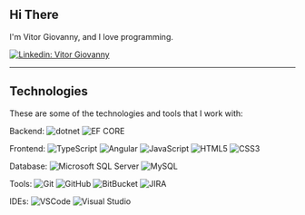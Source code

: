 ## Hi There

I'm Vitor Giovanny, and I love programming.

[![Linkedin: Vitor Giovanny](https://img.shields.io/badge/-Linkedin-blue?style=flat-square&logo=Linkedin&logoColor=white&link=https://www.linkedin.com/in/vitor-giovanny/)](https://www.linkedin.com/in/loiane/)


---
## Technologies

These are some of the technologies and tools that I work with:

Backend: ![dotnet](https://img.shields.io/badge/-dotnet-512BD4?style=flat-square&logo=dotnet&logoColor=white)
![EF CORE](https://img.shields.io/badge/-EF%20Core-512BD4?style=flat-square&logo=efCore&logoColor=white)

Frontend:
![TypeScript](https://img.shields.io/badge/-TypeScript-007ACC?style=flat-square&logo=typescript&logoColor=white)
![Angular](https://img.shields.io/badge/-Angular-DD0031?style=flat-square&logo=angular)
![JavaScript](https://img.shields.io/badge/-JavaScript-black?style=flat-square&logo=javascript)
![HTML5](https://img.shields.io/badge/-HTML5-E34F26?style=flat-square&logo=html5&logoColor=white)
![CSS3](https://img.shields.io/badge/-CSS3-1572B6?style=flat-square&logo=css3)

Database:
![Microsoft SQL Server](https://img.shields.io/badge/-SQL%20Server-CC2927?style=flat-square&logo=microsoft-sql-server&logoColor=white)
![MySQL](https://img.shields.io/badge/-MySQL-4479A1?style=flat-square&logo=mysql&logoColor=white)

Tools: 
![Git](https://img.shields.io/badge/-Git-black?style=flat-square&logo=git)
![GitHub](https://img.shields.io/badge/-GitHub-181717?style=flat-square&logo=github)
![BitBucket](https://img.shields.io/badge/-BitBucket-darkblue?style=flat-square&logo=bitbucket)
![JIRA](https://img.shields.io/badge/-JIRA-0052CC?style=flat-square&logo=jira)

IDEs:
![VSCode](https://img.shields.io/badge/-VSCode-007ACC?style=flat-square&logo=visual-studio-code&logoColor=white)
![Visual Studio](https://img.shields.io/badge/-visual%20studio-512BD4?style=flat-square&logo=visual-studio&logoColor=white)